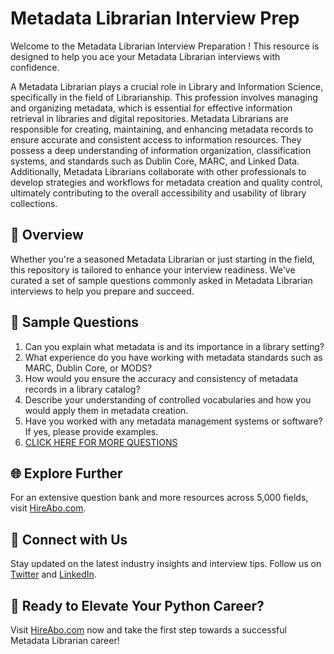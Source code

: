 # Metadata Librarian Interview Prep

Welcome to the Metadata Librarian Interview Preparation ! This resource is designed to help you ace your Metadata Librarian interviews with confidence.

A Metadata Librarian plays a crucial role in Library and Information Science, specifically in the field of Librarianship. This profession involves managing and organizing metadata, which is essential for effective information retrieval in libraries and digital repositories. Metadata Librarians are responsible for creating, maintaining, and enhancing metadata records to ensure accurate and consistent access to information resources. They possess a deep understanding of information organization, classification systems, and standards such as Dublin Core, MARC, and Linked Data. Additionally, Metadata Librarians collaborate with other professionals to develop strategies and workflows for metadata creation and quality control, ultimately contributing to the overall accessibility and usability of library collections.

## 🚀 Overview

Whether you're a seasoned Metadata Librarian or just starting in the field, this repository is tailored to enhance your interview readiness. We've curated a set of sample questions commonly asked in Metadata Librarian interviews to help you prepare and succeed.

## 📝 Sample Questions

1. Can you explain what metadata is and its importance in a library setting?
2. What experience do you have working with metadata standards such as MARC, Dublin Core, or MODS?
3. How would you ensure the accuracy and consistency of metadata records in a library catalog?
4. Describe your understanding of controlled vocabularies and how you would apply them in metadata creation.
5. Have you worked with any metadata management systems or software? If yes, please provide examples.
6. [CLICK HERE FOR MORE QUESTIONS](https://hireabo.com/job/18_0_20/Metadata%20Librarian)

## 🌐 Explore Further

For an extensive question bank and more resources across 5,000 fields, visit [HireAbo.com](https://www.hireabo.com).

## 📱 Connect with Us

Stay updated on the latest industry insights and interview tips. Follow us on [Twitter](https://twitter.com/hireabo) and [LinkedIn](https://www.linkedin.com/in/hire-abo-3609972a8/).

## 🚀 Ready to Elevate Your Python Career?

Visit [HireAbo.com](https://www.hireabo.com) now and take the first step towards a successful Metadata Librarian career!